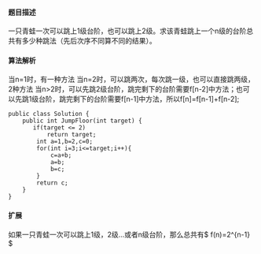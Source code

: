 #### 题目描述
一只青蛙一次可以跳上1级台阶，也可以跳上2级。求该青蛙跳上一个n级的台阶总共有多少种跳法（先后次序不同算不同的结果）。
#### 算法解析
当n=1时，有一种方法
当n=2时，可以跳两次，每次跳一级，也可以直接跳两级，2种方法
当n>2时，可以先跳2级台阶，跳完剩下的台阶需要f[n-2]中方法；也可以先跳1级台阶，跳完剩下的台阶需要f[n-1]中方法，所以f[n]=f[n-1]+f[n-2];
```
public class Solution {
    public int JumpFloor(int target) {
       if(target <= 2)
           return target;
        int a=1,b=2,c=0;
        for(int i=3;i<=target;i++){
            c=a+b;
            a=b;
            b=c;
        }
        return c;
    }
}
```
#### 扩展
如果一只青蛙一次可以跳上1级，2级...或者n级台阶，那么总共有$ f(n)=2^{n-1} $
